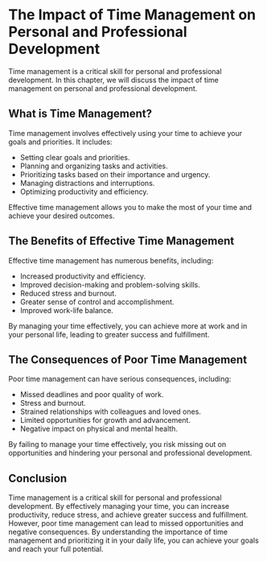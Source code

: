 The Impact of Time Management on Personal and Professional Development
================================================================================================================

Time management is a critical skill for personal and professional development. In this chapter, we will discuss the impact of time management on personal and professional development.

What is Time Management?
------------------------

Time management involves effectively using your time to achieve your goals and priorities. It includes:

* Setting clear goals and priorities.
* Planning and organizing tasks and activities.
* Prioritizing tasks based on their importance and urgency.
* Managing distractions and interruptions.
* Optimizing productivity and efficiency.

Effective time management allows you to make the most of your time and achieve your desired outcomes.

The Benefits of Effective Time Management
-----------------------------------------

Effective time management has numerous benefits, including:

* Increased productivity and efficiency.
* Improved decision-making and problem-solving skills.
* Reduced stress and burnout.
* Greater sense of control and accomplishment.
* Improved work-life balance.

By managing your time effectively, you can achieve more at work and in your personal life, leading to greater success and fulfillment.

The Consequences of Poor Time Management
----------------------------------------

Poor time management can have serious consequences, including:

* Missed deadlines and poor quality of work.
* Stress and burnout.
* Strained relationships with colleagues and loved ones.
* Limited opportunities for growth and advancement.
* Negative impact on physical and mental health.

By failing to manage your time effectively, you risk missing out on opportunities and hindering your personal and professional development.

Conclusion
----------

Time management is a critical skill for personal and professional development. By effectively managing your time, you can increase productivity, reduce stress, and achieve greater success and fulfillment. However, poor time management can lead to missed opportunities and negative consequences. By understanding the importance of time management and prioritizing it in your daily life, you can achieve your goals and reach your full potential.
